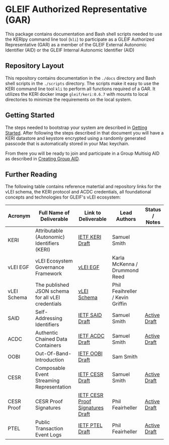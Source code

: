 
# GLEIF Authorized Representative (GAR)

This package contains documentation and Bash shell scripts needed to use the KERIpy command line tool (`kli`) to
participate as a GLEIF Authorized Representative (GAR) as a member of the GLEIF External Autonomic Identifier (AID) or
the GLEIF Internal Autonomic Identifier (AID) 

## Repository Layout
This repository contains documentation in the `./docs` directory and Bash shell scripts in the `./scripts` directory.  The 
scripts make it easy to use the KERI command line tool `kli` to perform all functions required of a GAR.  It utilizes the KERI
docker image `gleif/keri:0.6.7` with mounts to local directories to minimize the requirements on the local system.  

## Getting Started
The steps needed to bootstrap your system are described in [Getting Started](./docs/getting-started.md).  After following
the steps described in that document you will have a KERI datastore and keystore encrypted using a randomly generated passcode
that is automatically stored in your Mac keychain.  

From there you will be ready to join and participate in a Group Multisig AID as described in [Creating Group AID](./docs/creating-group-aid.md).

## Further Reading
The following table contains reference matertial and repository links for the vLEI schema, the KERI protocol and ACDC
credentials, all foundational concepts and technologies for GLEIF's vLEI ecosystem:

| Acronym      | Full Name of Deliverable | Link to Deliverable                                                               | Lead Authors | Status / Notes |
|--------------|---|-----------------------------------------------------------------------------------|---|---|
| KERI         | Attributable (Autonomic) Identifiers (KERI) | [IETF KERI Draft](https://github.com/WebOfTrust/ietf-keri)                        | Samuel Smith | |
| vLEI EGF | vLEI Ecosystem Governance Framework | [vLEI EGF](https://github.com/GLEIF-IT/vlei-egf)                                                                      | Karla McKenna / Drummond Reed | | 
| vLEI Schema  | The published JSON schema for all vLEI credentials | [vLEI Schema](https://github.com/WebOfTrust/vLEI)                                 | Phil Feaihreller / Kevin Griffin | |
| SAID         | Self-Addressing Identifiers | [IETF SAID Draft](https://github.com/WebOfTrust/ietf-said)                        | Samuel Smith | [Active Draft](https://datatracker.ietf.org/doc/draft-ssmith-said/) |
| ACDC         | Authentic Chained Data Containers | [IETF ACDC Draft](https://github.com/trustoverip/tswg-acdc-specification)         | Samuel Smith | [Active Draft](https://datatracker.ietf.org/doc/draft-ssmith-acdc/) |
| OOBI         | Out-Of-Band-Introduction | [IETF OOBI Draft](https://github.com/WebOfTrust/ietf-oobi)                        | Sam Smith ||
| CESR         | Composable Event Streaming Representation | [IETF CESR Draft](https://github.com/WebOfTrust/ietf-cesr)                        | Samuel Smith |[Active Draft](https://datatracker.ietf.org/doc/draft-ssmith-cesr/)|
| CESR Proof   | CESR Proof Signatures | [IETF CESR Proof Signatures Draft](https://github.com/WebOfTrust/ietf-cesr-proof) | Phil Feairheller | [Active Draft](https://datatracker.ietf.org/doc/draft-pfeairheller-cesr-proof/) | 
| PTEL         | Public Transaction Event Logs | [IETF PTEL Draft](https://github.com/WebOfTrust/ietf-ptel)                        | Phil Feairheller | [Active Draft](https://datatracker.ietf.org/doc/draft-pfeairheller-ptel/)| 
